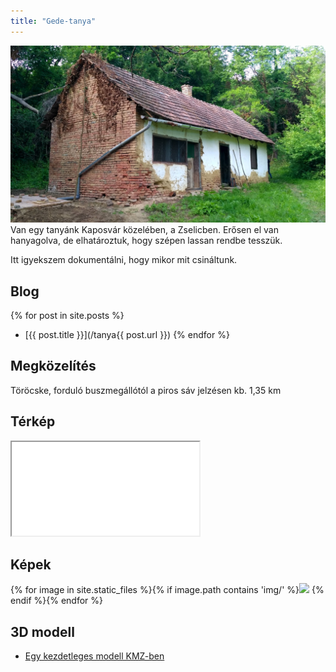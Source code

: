 ```yaml
---
title: "Gede-tanya"
---
```

![A tanyaház képe](/img/tanya.jpg)
Van egy tanyánk Kaposvár közelében, a Zselicben. 
Erősen el van hanyagolva, de elhatároztuk, hogy szépen lassan rendbe tesszük.

Itt igyekszem dokumentálni, hogy mikor mit csináltunk.

## Blog
{% for post in site.posts %}
 - [{{ post.title }}](/tanya{{ post.url }})
{% endfor %}

## Megközelítés
Töröcske, forduló buszmegállótól a piros sáv jelzésen kb. 1,35 km

## Térkép
<iframe src="map"></iframe>

## Képek
<style> img.tanyathumb { width: 19%; } </style>
{% for image in site.static_files %}{% if image.path contains 'img/' %}<a href="{{ site.baseurl }}{{ image.path }}"><img class="tanyathumb" src="https://images.weserv.nl/?url={{ site.url }}{{ site.baseurl }}{{ image.path }}&w=256&h=256&output=jpg&q=50" /></a> {% endif %}{% endfor %}

## 3D modell
- [Egy kezdetleges modell KMZ-ben](/3d/Tanya.kmz)

